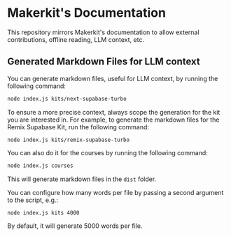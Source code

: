 # Makerkit's Documentation

This repository mirrors Makerkit's documentation to allow external contributions, offline reading, LLM context, etc.

## Generated Markdown Files for LLM context

You can generate markdown files, useful for LLM context, by running the following command:

```bash
node index.js kits/next-supabase-turbo
```

To ensure a more precise context, always scope the generation for the kit you are interested in. For example, to generate the markdown files for the Remix Supabase Kit, run the following command:

```
node index.js kits/remix-supabase-turbo
```

You can also do it for the courses by running the following command:

```bash
node index.js courses
```

This will generate markdown files in the `dist` folder.

You can configure how many words per file by passing a second argument to the script, e.g.:

```bash
node index.js kits 4000
```

By default, it will generate 5000 words per file.